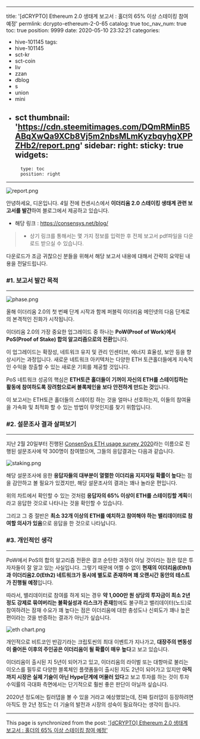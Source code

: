 
---
title: '[dCRYPTO] Ethereum 2.0 생태계 보고서 : 홀더의 65% 이상 스테이킹 참여 예정'
permlink: dcrypto-ethereum-2-0-65
catalog: true
toc_nav_num: true
toc: true
position: 9999
date: 2020-05-10 23:32:21
categories:
- hive-101145
tags:
- hive-101145
- sct-kr
- sct-coin
- liv
- zzan
- dblog
- s
- union
- mini
- sct
thumbnail: 'https://cdn.steemitimages.com/DQmRMinB5ABqXwQa9XCb8Vj5m2nbsMLmKyzbqyhgXPPZHb2/report.png'
sidebar:
    right:
        sticky: true
widgets:
    -
        type: toc
        position: right
---


![report.png](https://cdn.steemitimages.com/DQmRMinB5ABqXwQa9XCb8Vj5m2nbsMLmKyzbqyhgXPPZHb2/report.png)


안녕하세요, 디온입니다. 4일 전에 컨센시스에서 **이더리움 2.0 스테이킹 생태계 관련 보고서를 발간**하여 블로그에서 제공하고 있습니다.

- 해당 링크 : https://consensys.net/blog/

> - 상기 링크를 통해서는 몇 가지 정보를 입력한 후 전체 보고서 pdf파일을 다운로드 받으실 수 있습니다.

다운로드가 조금 귀찮으신 분들을 위해서 해당 보고서 내용에 대해서 간략히 요약된 내용을 전달드립니다.

### #1. 보고서 발간 목적
---

![phase.png](https://cdn.steemitimages.com/DQmWrHaipvikhavhfZjxWNg3aSNezuJpL6buCxvZcnFRFer/phase.png)

올해 이더리움 2.0의 첫 번째 단계 시작과 함께 퍼블릭 이더리움 메인넷의 다음 단계로의 본격적인 진화가 시작됩니다. 

이더리움 2.0의 가장 중요한 업그레이드 중 하나는 **PoW(Proof of Work)에서 PoS(Proof of Stake) 합의 알고리즘으로의 전환**입니다. 

이 업그레이드는 확장성, 네트워크 유지 및 관리 인센티브, 에너지 효율성, 보안 등을 향상시키는 과정입니다. 새로운 네트워크 아키텍처는 다양한 ETH 토큰홀더들에게 지속적인 수익을 창출할 수 있는 새로운 기회를 제공할 것입니다.

PoS 네트워크 성공의 핵심은 **ETH토큰 홀더들이 기꺼이 자신의 ETH를 스테이킹하는 활동에 참여하도록 장려함으로써 블록체인을 보다 안전하게 만드는 것**입니다.

이 보고서는 ETH토큰 홀더들의 스테이킹 하는 것을 얼마나 선호하는지, 이들의 참여율을 가속화 및 최적화 할 수 있는 방법이 무엇인지를 찾기 위함입니다.

### #2. 설문조사 결과 살펴보기
---
지난 2월 20일부터 진행된 [ConsenSys ETH usage survey 2020](https://www.surveygizmo.com/s3/5478500/ETH-2-0-staking-survey)라는 이름으로 진행된 설문조사에 약 300명이 참여했으며, 그들의 응답결과는 다음과 같습니다.

![staking.png](https://cdn.steemitimages.com/DQmTWQ3BCnsfD2b34L9csWnyhcZDSVhUgmoLyUSM6Wfoqib/staking.png)

해당 설문조사에 응한 **응답자들의 대부분이 열렬한 이더리움 지지자일 확률이 높다**는 점을 감안하고 볼 필요가 있겠지만, 해당 설문조사의 결과는 꽤나 놀라운 편입니다.

위의 차트에서 확인할 수 있는 것처럼 **응답자의 65% 이상이 ETH를 스테이킹할 계획**이라고 응답한 것으로 나타나는 것을 확인할 수 있습니다.

그리고 그 중 절반은 **최소 32개 이상의 ETH를 예치하고 참여해야 하는 밸리데이터로 참여할 의사가 있음**으로 응답을 한 것으로 나타납니다.


### #3. 개인적인 생각
---
PoW에서 PoS의 합의 알고리즘 전환은 결코 순탄한 과정이 아닐 것이라는 점은 많은 투자자들이 잘 알고 있는 사실입니다. 그렇기 때문에 어쩔 수 없이 **현재의 이더리움(Eth1)과 이더리움2.0(Eth2) 네트워크가 동시에 별도로 존재하며 꽤 오랜시간 동안의 테스트가 진행될 예정**입니다.

따라서, 밸리데이터로 참여를 하게 되는 경우 **약 1,000만 원 상당의 투자금이 최소 2년 정도 강제로 묶여버리는 불확실성과 리스크가 존재**함에도 불구하고 밸리데이터(노드)로 참여하려는 잠재 수요가 꽤 높다는 점은 이더리움에 대한 충성도나 신뢰도가 꽤나 높은 편이라는 것을 반증하는 결과가 아닌가 싶습니다.

![eth chart.png](https://cdn.steemitimages.com/DQmebqNTJqZt8hn6SDZsKVpnJ7dXMgFfnYah4Yrk5CRG9k8/eth%20chart.png)

개인적으로 비트코인 반감기라는 크립토씬의 최대 이벤트가 지나가고, **대장주의 변동성이 줄어든 이후의 주인공은 이더리움이 될 확률이 매우 높다**고 보고 있습니다. 

이더리움이 출시된 지 5년이 되어가고 있고, 이더리움의 라이벌 또는 대항마로 불리는 이오스를 필두로 다양한 블록체인 플랫폼들이 출시된 지도 2년이 되어가고 있지만 **아직까지 시장은 실제 기술이 아닌 Hype단계에 머물러 있다**고 보고 투자를 하는 것이 투자 수익률의 극대화 측면에서는 단기적으로 훨씬 좋은 판단이 아닐까 싶습니다.

2020년 정도에는 킬러댑을 볼 수 있을 거라고 예상했었는데, 진짜 킬러댑이 등장하려면 아직도 한 2년 정도는 더 기술의 발전과 시장의 성숙이 필요하다는 생각이 듭니다.

- - -

This page is synchronized from the post: ['[dCRYPTO] Ethereum 2.0 생태계 보고서 : 홀더의 65% 이상 스테이킹 참여 예정'](https://steemit.com/@donekim/dcrypto-ethereum-2-0-65)
